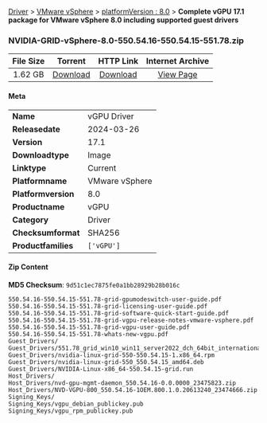 
[Driver](/README.md)  >  [VMware vSphere](/index/Driver/VMware_vSphere.md)  >  [platformVersion : 8.0](/index/Driver/VMware_vSphere/8.0.md)  >  **Complete vGPU 17.1 package for VMware vSphere 8.0 including supported guest drivers**


### NVIDIA-GRID-vSphere-8.0-550.54.16-550.54.15-551.78.zip

| **File Size** | **Torrent**  | **HTTP Link** | **Internet Archive** |
|:-------------:|:------------:|:-------------:|:--------------------:|
| 1.62 GB |  [Download](https://archive.org/download/nvgpu_NVIDIA-GRID-vSphere-8.0-550.54.16-550.54.15-551.78.zip/nvgpu_NVIDIA-GRID-vSphere-8.0-550.54.16-550.54.15-551.78.zip_archive.torrent)       | [Download](https://archive.org/compress/nvgpu_NVIDIA-GRID-vSphere-8.0-550.54.16-550.54.15-551.78.zip) | [View Page](https://archive.org/details/nvgpu_NVIDIA-GRID-vSphere-8.0-550.54.16-550.54.15-551.78.zip)       |

#### Meta

<table>
<tr><td><strong>Name</strong></td><td>vGPU Driver</td></tr>
<tr><td><strong>Releasedate</strong></td><td>2024-03-26</td></tr>
<tr><td><strong>Version</strong></td><td>17.1</td></tr>
<tr><td><strong>Downloadtype</strong></td><td>Image</td></tr>
<tr><td><strong>Linktype</strong></td><td>Current</td></tr>
<tr><td><strong>Platformname</strong></td><td>VMware vSphere</td></tr>
<tr><td><strong>Platformversion</strong></td><td>8.0</td></tr>
<tr><td><strong>Productname</strong></td><td>vGPU</td></tr>
<tr><td><strong>Category</strong></td><td>Driver</td></tr>
<tr><td><strong>Checksumformat</strong></td><td>SHA256</td></tr>
<tr><td><strong>Productfamilies</strong></td><td><code>['vGPU']</code></td></tr>
</table>

#### Zip Content

**MD5 Checksum**: `9d51c1ec7875fe0a1bb28929b28b016c`

```text
550.54.16-550.54.15-551.78-grid-gpumodeswitch-user-guide.pdf
550.54.16-550.54.15-551.78-grid-licensing-user-guide.pdf
550.54.16-550.54.15-551.78-grid-software-quick-start-guide.pdf
550.54.16-550.54.15-551.78-grid-vgpu-release-notes-vmware-vsphere.pdf
550.54.16-550.54.15-551.78-grid-vgpu-user-guide.pdf
550.54.16-550.54.15-551.78-whats-new-vgpu.pdf
Guest_Drivers/
Guest_Drivers/551.78_grid_win10_win11_server2022_dch_64bit_international.exe
Guest_Drivers/nvidia-linux-grid-550-550.54.15-1.x86_64.rpm
Guest_Drivers/nvidia-linux-grid-550_550.54.15_amd64.deb
Guest_Drivers/NVIDIA-Linux-x86_64-550.54.15-grid.run
Host_Drivers/
Host_Drivers/nvd-gpu-mgmt-daemon_550.54.16-0.0.0000_23475823.zip
Host_Drivers/NVD-VGPU-800_550.54.16-1OEM.800.1.0.20613240_23474666.zip
Signing_Keys/
Signing_Keys/vgpu_debian_publickey.pub
Signing_Keys/vgpu_rpm_publickey.pub
```